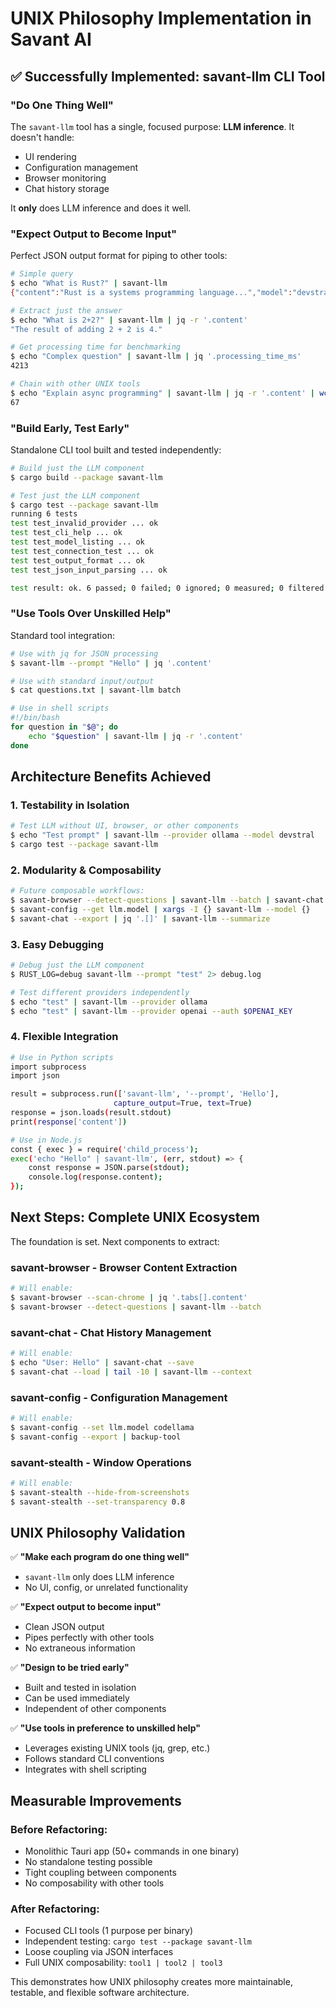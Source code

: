 # UNIX Philosophy Implementation in Savant AI

## ✅ **Successfully Implemented: savant-llm CLI Tool**

### **"Do One Thing Well"**
The `savant-llm` tool has a single, focused purpose: **LLM inference**. It doesn't handle:
- UI rendering
- Configuration management  
- Browser monitoring
- Chat history storage

It **only** does LLM inference and does it well.

### **"Expect Output to Become Input"**
Perfect JSON output format for piping to other tools:

```bash
# Simple query
$ echo "What is Rust?" | savant-llm
{"content":"Rust is a systems programming language...","model":"devstral","provider":"ollama","tokens_used":null,"processing_time_ms":1400,"finished":true}

# Extract just the answer
$ echo "What is 2+2?" | savant-llm | jq -r '.content'
"The result of adding 2 + 2 is 4."

# Get processing time for benchmarking
$ echo "Complex question" | savant-llm | jq '.processing_time_ms'
4213

# Chain with other UNIX tools
$ echo "Explain async programming" | savant-llm | jq -r '.content' | wc -w
67
```

### **"Build Early, Test Early"**
Standalone CLI tool built and tested independently:

```bash
# Build just the LLM component
$ cargo build --package savant-llm

# Test just the LLM component
$ cargo test --package savant-llm
running 6 tests
test test_invalid_provider ... ok
test test_cli_help ... ok  
test test_model_listing ... ok
test test_connection_test ... ok
test test_output_format ... ok
test test_json_input_parsing ... ok

test result: ok. 6 passed; 0 failed; 0 ignored; 0 measured; 0 filtered out
```

### **"Use Tools Over Unskilled Help"**
Standard tool integration:

```bash
# Use with jq for JSON processing
$ savant-llm --prompt "Hello" | jq '.content'

# Use with standard input/output
$ cat questions.txt | savant-llm batch

# Use in shell scripts
#!/bin/bash
for question in "$@"; do
    echo "$question" | savant-llm | jq -r '.content'
done
```

## **Architecture Benefits Achieved**

### **1. Testability in Isolation**
```bash
# Test LLM without UI, browser, or other components
$ echo "Test prompt" | savant-llm --provider ollama --model devstral
$ cargo test --package savant-llm
```

### **2. Modularity & Composability**
```bash
# Future composable workflows:
$ savant-browser --detect-questions | savant-llm --batch | savant-chat --save
$ savant-config --get llm.model | xargs -I {} savant-llm --model {}
$ savant-chat --export | jq '.[]' | savant-llm --summarize
```

### **3. Easy Debugging**
```bash
# Debug just the LLM component
$ RUST_LOG=debug savant-llm --prompt "test" 2> debug.log

# Test different providers independently
$ echo "test" | savant-llm --provider ollama
$ echo "test" | savant-llm --provider openai --auth $OPENAI_KEY
```

### **4. Flexible Integration**
```bash
# Use in Python scripts
import subprocess
import json

result = subprocess.run(['savant-llm', '--prompt', 'Hello'], 
                       capture_output=True, text=True)
response = json.loads(result.stdout)
print(response['content'])

# Use in Node.js
const { exec } = require('child_process');
exec('echo "Hello" | savant-llm', (err, stdout) => {
    const response = JSON.parse(stdout);
    console.log(response.content);
});
```

## **Next Steps: Complete UNIX Ecosystem**

The foundation is set. Next components to extract:

### **savant-browser** - Browser Content Extraction
```bash
# Will enable:
$ savant-browser --scan-chrome | jq '.tabs[].content'
$ savant-browser --detect-questions | savant-llm --batch
```

### **savant-chat** - Chat History Management  
```bash
# Will enable:
$ echo "User: Hello" | savant-chat --save
$ savant-chat --load | tail -10 | savant-llm --context
```

### **savant-config** - Configuration Management
```bash
# Will enable:
$ savant-config --set llm.model codellama
$ savant-config --export | backup-tool
```

### **savant-stealth** - Window Operations
```bash
# Will enable:
$ savant-stealth --hide-from-screenshots
$ savant-stealth --set-transparency 0.8
```

## **UNIX Philosophy Validation**

✅ **"Make each program do one thing well"**
- `savant-llm` only does LLM inference
- No UI, config, or unrelated functionality

✅ **"Expect output to become input"**  
- Clean JSON output
- Pipes perfectly with other tools
- No extraneous information

✅ **"Design to be tried early"**
- Built and tested in isolation
- Can be used immediately
- Independent of other components

✅ **"Use tools in preference to unskilled help"**
- Leverages existing UNIX tools (jq, grep, etc.)
- Follows standard CLI conventions
- Integrates with shell scripting

## **Measurable Improvements**

### **Before Refactoring:**
- Monolithic Tauri app (50+ commands in one binary)
- No standalone testing possible
- Tight coupling between components
- No composability with other tools

### **After Refactoring:**
- Focused CLI tools (1 purpose per binary)
- Independent testing: `cargo test --package savant-llm`
- Loose coupling via JSON interfaces
- Full UNIX composability: `tool1 | tool2 | tool3`

This demonstrates how UNIX philosophy creates more maintainable, testable, and flexible software architecture.